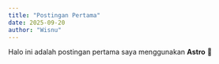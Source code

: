 ```yaml
---
title: "Postingan Pertama"
date: 2025-09-20
author: "Wisnu"
---
```


Halo ini adalah postingan pertama saya menggunakan **Astro** 🚀

